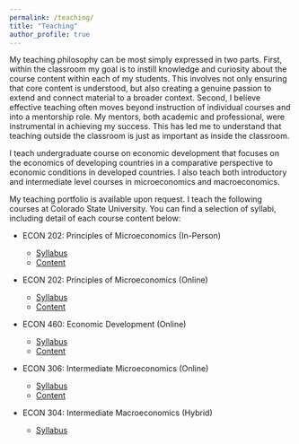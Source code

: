 ```yaml
---
permalink: /teaching/
title: "Teaching"
author_profile: true
---
```

My teaching philosophy can be most simply expressed in two parts. First, within the classroom my goal is to instill knowledge and curiosity about the course content within each of my students. This involves not only ensuring that core content is understood, but also creating a genuine passion to extend and connect material to a broader context. Second, I believe effective teaching often moves beyond instruction of individual courses and into a mentorship role. My mentors, both academic and professional, were instrumental in achieving my success. This has led me to understand that teaching outside the classroom is just as important as inside the
classroom.

I teach undergraduate course on economic development that
focuses on the economics of developing countries in a comparative perspective
to economic conditions in developed countries. I also teach both introductory 
and intermediate level courses in microeconomics and
macroeconomics.

My teaching portfolio is available upon request.
I teach the following courses at Colorado State University.
You can find a selection of syllabi, including detail of each course content below:

- ECON 202: Principles of Microeconomics (In-Person)
    - [Syllabus](/files/pdf/teaching/ECON202_002_Syllabus__FA22_.pdf)
    - [Content](/files/pdf/teaching/ECON202_002_Schedule__FA22_.pdf)

- ECON 202: Principles of Microeconomics (Online)
    - [Syllabus](/files/pdf/teaching/ECON202_801_Syllabus__SP22_.pdf)
    - [Content](/files/pdf/teaching/ECON202_801_Schedule__SP22_.pdf)

- ECON 460: Economic Development (Online)
    - [Syllabus](/files/pdf/teaching/ECON460_801_Syllabus.pdf)
    - [Content](/files/pdf/teaching/ECON460_Schedule.pdf)

- ECON 306: Intermediate Microeconomics (Online)
    - [Syllabus](/files/pdf/teaching/ECON306_001_Syllabus.pdf)
    - [Content](/files/pdf/teaching/ECON306_801_Schedule.pdf)

- ECON 304: Intermediate Macroeconomics (Hybrid)
    - [Syllabus](/files/pdf/teaching/ECON304_Fall20Syllabus.pdf)
